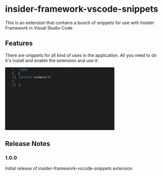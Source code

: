 # insider-framework-vscode-snippets

This is an extension that contains a bunch of snippets for use with Insider Framework in Visual Studio Code.

## Features

There are snippets for all kind of uses in the application. All you need to do it's install and enable the extension and use it:

![Summary](demo.gif)

## Release Notes

### 1.0.0

Initial release of insider-framework-vscode-snippets extension